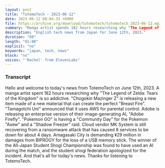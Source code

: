 ```yaml
---
layout: post
title: "TotemoTech - 2023-06-12"
date: 2023-06-12 08:04:33 +0900
file: https://archive.org/download/totemotech/totemotech_2023-06-12.mp3
summary: "Manga artist spends 182 hours researching why "The Legend of Zelda: Tears of the Kingdom" is so addictive, New material for "Chogokin Mazinger Z" creates the perfect "Breast Fire", & more…"
description: "English tech news from Japan for June 12th, 2023."
duration: "60"
length: "01:00"
explicit: "no"
keywords: "japan, tech, news"
block: "no"
voices: "'Rachel' from ElevenLabs"
---
```


### Transcript

Hello and welcome to today's news from TotemoTech on June 12th, 2023. A manga artist spent 182 hours researching why "The Legend of Zelda: Tears of the Kingdom" is so addictive. "Chogokin Mazinger Z" is releasing a new item made of a new material that can create the perfect "Breast Fire". "Tamagotchi Uni" announced that it uses AWS for parental control. Adobe is releasing an enterprise version of their image-generating AI, "Adobe Firefly". "Pokemon GO" is having a "Community Day" for the Pokemon "Axew" and a "Shadow Freezer" raid. Cloud vendor MK System is still recovering from a ransomware attack that has caused 8 services to be down for about 4 days. Amagasaki City is demanding ¥29 million in damages from BIPROGY for the loss of a USB memory stick. The winner of the All-Japan Student Shogi Championship was found to have used an AI during the match, and the student shogi federation apologized for the incident.   And that's all for today's news. Thanks for listening to TotemoTech.
